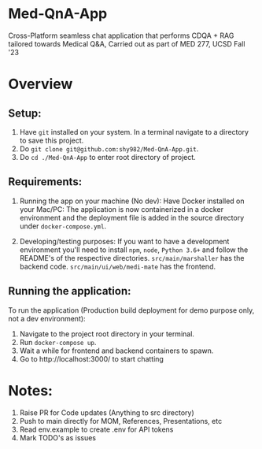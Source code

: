 # Med-QnA-App

Cross-Platform seamless chat application that performs CDQA + RAG tailored towards Medical Q&amp;A, Carried out as part
of MED 277, UCSD Fall '23

# Overview

## Setup:

1. Have ``git`` installed on your system. In a terminal navigate to a directory to save this project.
2. Do ``git clone git@github.com:shy982/Med-QnA-App.git``.
3. Do ``cd ./Med-QnA-App`` to enter root directory of project.

## Requirements:

1. Running the app on your machine (No dev): Have Docker installed on your Mac/PC: The application is now containerized
   in a docker environment and the deployment file is added in the source directory under `docker-compose.yml`.

2. Developing/testing purposes: If you want to have a development environment you'll need to
   install ``npm``, ``node``, ``Python 3.6+`` and follow the README's of the respective
   directories. ``src/main/marshaller`` has the backend code. ``src/main/ui/web/medi-mate`` has the frontend.

## Running the application:

To run the application (Production build deployment for demo purpose only, not a dev environment):

1. Navigate to the project root directory in your terminal.
2. Run ``docker-compose up``.
3. Wait a while for frontend and backend containers to spawn.
4. Go to http://localhost:3000/ to start chatting

# Notes:

1. Raise PR for Code updates (Anything to src directory)
2. Push to main directly for MOM, References, Presentations, etc
3. Read env.example to create .env for API tokens
4. Mark TODO's as issues